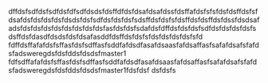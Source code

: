 dffdsfsdfdsfsdfdsfdfsdfdsdsfdsffdfdsfdsafdsafdssfdsffafdsfsfsfdsfdsffdsfsfdsafdsfdsfdsfdsfdsdsfdsfsdfdsfdsfdsfsdsffdsfdsfsfdsffdsfdsffdsfdssfdsdsafadsfdsfdsfdsfdsfdsfdsfdsfdsfasfdsfdsfsdafdsfdffdsfdsfdsfsdfdsfdsfdsfdsfsdsffdsfdasdfdsdsfdsfdsafasddfdsffdsfdsfsfdsfdsfdsfdsfsfd
fdffdsffafafdsfsffasfdsfsdffasfsddfafdsdfasafdsaasfafdsaffasfsafafdsafsfafdsfadsweregdsfdsfddsfdsdsfmaster1
fdfsdffafafdsfsffasfdsfsdffasfsddfafdsdfasafdsaasfafdsaffasfsafafdsafsfafdsfadsweregdsfdsfddsfdsdsfmaster1fdsfdsf
dsfdsfs
